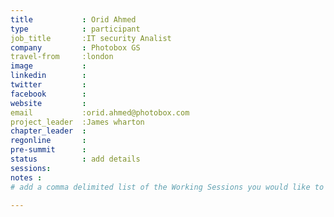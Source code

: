 ```yaml
---
title           : Orid Ahmed
type            : participant
job_title       :IT security Analist
company         : Photobox GS
travel-from     :london
image           :
linkedin        :
twitter         :
facebook        :
website         :
email           :orid.ahmed@photobox.com
project_leader  :James wharton
chapter_leader  :
regonline       :
pre-summit      :
status          : add details
sessions:
notes :
# add a comma delimited list of the Working Sessions you would like to attend in the meta above (use the session’s title) e.g. sessions: Security Playbooks Diagrams, Hackathon Daily Sessions

---
```


<!-- put more details about participant here -->

